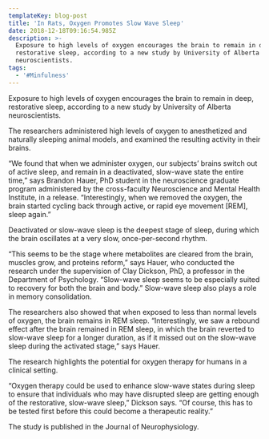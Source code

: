 ```yaml
---
templateKey: blog-post
title: 'In Rats, Oxygen Promotes Slow Wave Sleep'
date: 2018-12-18T09:16:54.985Z
description: >-
  Exposure to high levels of oxygen encourages the brain to remain in deep,
  restorative sleep, according to a new study by University of Alberta
  neuroscientists.
tags:
  - '#Minfulness'
---
```

Exposure to high levels of oxygen encourages the brain to remain in deep, restorative sleep, according to a new study by University of Alberta neuroscientists.



The researchers administered high levels of oxygen to anesthetized and naturally sleeping animal models, and examined the resulting activity in their brains.



“We found that when we administer oxygen, our subjects’ brains switch out of active sleep, and remain in a deactivated, slow-wave state the entire time,” says Brandon Hauer, PhD student in the neuroscience graduate program administered by the cross-faculty Neuroscience and Mental Health Institute, in a release. “Interestingly, when we removed the oxygen, the brain started cycling back through active, or rapid eye movement \[REM], sleep again.”



Deactivated or slow-wave sleep is the deepest stage of sleep, during which the brain oscillates at a very slow, once-per-second rhythm.



“This seems to be the stage where metabolites are cleared from the brain, muscles grow, and proteins reform,” says Hauer, who conducted the research under the supervision of Clay Dickson, PhD, a professor in the Department of Psychology. “Slow-wave sleep seems to be especially suited to recovery for both the brain and body.” Slow-wave sleep also plays a role in memory consolidation.



The researchers also showed that when exposed to less than normal levels of oxygen, the brain remains in REM sleep. “Interestingly, we saw a rebound effect after the brain remained in REM sleep, in which the brain reverted to slow-wave sleep for a longer duration, as if it missed out on the slow-wave sleep during the activated stage,” says Hauer.



The research highlights the potential for oxygen therapy for humans in a clinical setting.



“Oxygen therapy could be used to enhance slow-wave states during sleep to ensure that individuals who may have disrupted sleep are getting enough of the restorative, slow-wave sleep,” Dickson says. “Of course, this has to be tested first before this could become a therapeutic reality.”



The study is published in the Journal of Neurophysiology.
